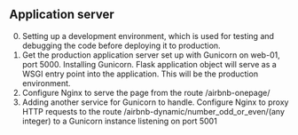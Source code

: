 ## Application server

0. Setting up a development environment, which is used for testing and debugging the code before deploying it to production.
1. Get the production application server set up with Gunicorn on web-01, port 5000. Installing Gunicorn. Flask application object will serve as a WSGI entry point into the application. This will be the production environment.
2. Configure Nginx to serve the page from the route /airbnb-onepage/
3. Adding another service for Gunicorn to handle. Configure Nginx to proxy HTTP requests to the route /airbnb-dynamic/number_odd_or_even/(any integer) to a Gunicorn instance listening on port 5001
